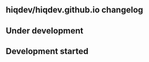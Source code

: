 hiqdev/hiqdev.github.io changelog
---------------------------------

## Under development


## Development started


